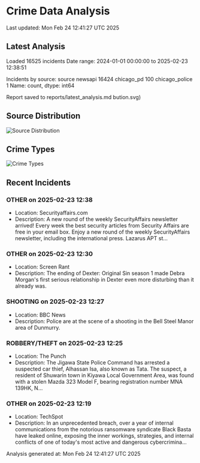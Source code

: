 # Crime Data Analysis
Last updated: Mon Feb 24 12:41:27 UTC 2025

## Latest Analysis

Loaded 16525 incidents
Date range: 2024-01-01 00:00:00 to 2025-02-23 12:38:51

Incidents by source:
source
newsapi           16424
chicago_pd          100
chicago_police        1
Name: count, dtype: int64

Report saved to reports/latest_analysis.md
bution.svg)

## Source Distribution
![Source Distribution](images/source_distribution.svg)

## Crime Types
![Crime Types](images/crime_types.svg)

## Recent Incidents

### OTHER on 2025-02-23 12:38
- Location: Securityaffairs.com
- Description: A new round of the weekly SecurityAffairs newsletter arrived! Every week the best security articles from Security Affairs are free in your email box. Enjoy a new round of the weekly SecurityAffairs newsletter, including the international press. Lazarus APT st…


### OTHER on 2025-02-23 12:30
- Location: Screen Rant
- Description: The ending of Dexter: Original Sin season 1 made Debra Morgan's first serious relationship in Dexter even more disturbing than it already was.


### SHOOTING on 2025-02-23 12:27
- Location: BBC News
- Description: Police are at the scene of a shooting in the Bell Steel Manor area of Dunmurry.


### ROBBERY/THEFT on 2025-02-23 12:25
- Location: The Punch
- Description: The Jigawa State Police Command has arrested a suspected car thief, Alhassan Isa, also known as Tata. The suspect, a resident of Shuwarin town in Kiyawa Local Government Area, was found with a stolen Mazda 323 Model F, bearing registration number MNA 139HK, N…


### OTHER on 2025-02-23 12:19
- Location: TechSpot
- Description: In an unprecedented breach, over a year of internal communications from the notorious ransomware syndicate Black Basta have leaked online, exposing the inner workings, strategies, and internal conflicts of one of today's most active and dangerous cybercrimina…

Analysis generated at: Mon Feb 24 12:41:27 UTC 2025
